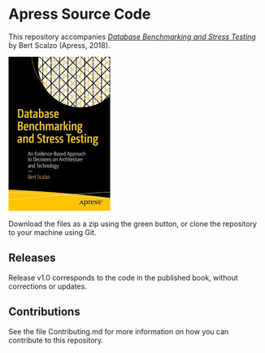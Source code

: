 # Apress Source Code

This repository accompanies [*Database Benchmarking and Stress Testing*](https://www.apress.com/9781484240076) by Bert Scalzo (Apress, 2018).

[comment]: #cover
![Cover image](9781484240076.jpg)

Download the files as a zip using the green button, or clone the repository to your machine using Git.

## Releases

Release v1.0 corresponds to the code in the published book, without corrections or updates.

## Contributions

See the file Contributing.md for more information on how you can contribute to this repository.